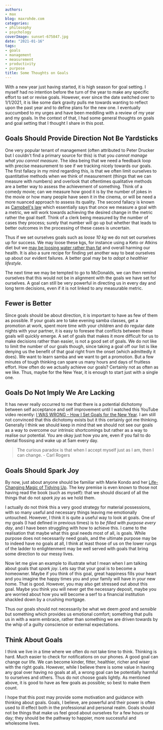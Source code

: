 ```yaml
---
authors:
- max
blog: maxrohde.com
categories:
- philosophy
- psychology
coverImage: sunset-675847.jpg
date: "2021-01-16"
tags:
- goals
- management
- measurement
- productivity
- purpose
title: Some Thoughts on Goals
---
```


With a new year just having started, it is high season for goal setting. I myself had no intention before the turn of the year to make any specific effort to set or revise goals. However, ever since the date switched over to 1/1/2021, it is like some dark gravity pulls me towards wanting to reflect upon the past year and to define plans for the new one. I eventually succumbed to my urges and have been meddling with a review of my year and my goals. In the context of that, I had some general thoughts on goals and goal setting that I thought I share in this post.

## Goals Should Provide Direction Not Be Yardsticks

One very popular tenant of management (often attributed to Peter Drucker but I couldn't find a primary source for this) is that you _cannot manage what you cannot measure_. The idea being that we need a feedback loop with precise measurement to see if we tracking nicely towards our goals. The first fallacy in my mind regarding this, is that we often limit ourselves to quantitative methods when we think of measurement (things that we can measure with numbers) and overlook that oftentimes qualitative methods are a better way to assess the achievement of something. Think of a comedy movie; can we measure how good it is by the number of jokes in the movie or how many people have seen it in the cinema, or will be need a more nuanced approach to assess its quality. The second fallacy is known as [Campbell's law](https://en.wikipedia.org/wiki/Campbell%27s_law) which essentially says that once we measure a goal with a metric, we will work towards achieving the desired change in the metric rather the goal itself. Think of a clerk being measured by the number of cases they process; surely that number will go up but whether that leads to better outcomes in the processing of these cases is uncertain.

Thus if we set ourselves goals such as _loose 10 kg_ we do not set ourselves up for success. We may loose these kgs, for instance using a Keto or Atkins diet but we [may be loosing water rather than fat](https://nutritionfacts.org/video/keto-diet-results-for-weight-loss/) and overall harming our health. It is also a sure recipe for finding yet another way to beat ourselves up about our evident failures. A better goal may be to _adopt a healthier lifestyle_.

The next time we may be tempted to go to McDonalds, we can then remind ourselves that this would not be in alignment with the goals we have set for ourselves. A goal can still be very powerful in directing us in every day and long term decisions, even if it is not linked to any measurable metric.

## Fewer is Better

Since goals should be about direction, it is important to have as few of them as possible. If your goals are to take evening samba classes, get a promotion at work, spent more time with your children and do regular date nights with your partner, it is easy to foresee that conflicts between these goals will quickly emerge. A set of goals that makes it more difficult for us to make decisions rather than easier, is not a good set of goals. We do not like to limit the number of our goals though, since taking a goal off our list is like denying us the benefit of that goal right from the onset (which admittedly it does). We want to learn samba and we want to get a promotion. But a few minutes of tough thinking can spare us many hours and days of fruitless effort. How often do we actually achieve our goals? Certainly not as often as we like. Thus, maybe for the New Year, it is enough to start just with a single one.

## Goals Do Not Imply We Are Lacking

It has never really occurred to me that there is a potential dichotomy between self acceptance and self improvement until I watched this YouTube video recently: [I WAS WRONG - How I Set Goals for the New Year](https://www.youtube.com/watch?v=0rkRC728rIU). I am still not convinced that this dichotomy exists but it this certainly got me thinking. Generally I think we should keep in mind that we should not see our goals as a way to overcome our intrinsic shortcomings but rather as a way to realise our potential. You are okay just how you are, even if you fail to do dental flossing and wake up at 5am every day.

> The curious paradox is that when I accept myself just as I am, then I can change. - Carl Rogers

## Goals Should Spark Joy

By now, just about anyone should be familiar with Marie Kondo and her [Life-Changing Magic of Tidying Up](https://www.goodreads.com/book/show/22318578-the-life-changing-magic-of-tidying-up). The key premise is even known to those not having read the book (such as myself): that we should discard of all the things that do not _spark joy_ as we hold them.

I actually do not think this a very good strategy for material possessions, with so many useful and necessary things leaving me emotionally untouched. However, I think it is quite a useful way to look at goals. One of my goals (I had defined in previous times) is to _be filled with purpose every day_, and I have been struggling with how to achieve this. I came to the realisation that maybe what this goal needs most of all, is goals. While purpose does not necessarily need goals, and the ultimate purpose may be to indeed have no goals at all, I think at least those of us on the lower rungs of the ladder to enlightenment may be well served with goals that bring some direction to our messy lives.

Now let me give an example to illustrate what I mean when I am talking about goals that _spark joy_. Lets say that your goal is to become a homeowner. Maybe if you think of this goal, great happiness fills your heart and you imagine the happy times you and your family will have in your new home. That is good. However, you may also get stressed out about this goal. Maybe you think you will never get the necessary deposit, maybe you are worried about how you will become a serf to a financial institution shackled down by a crushing mortgage.

Thus our goals should not necessarily be what we deem _good_ and _sensible_ but something which provides us emotional comfort; something that pulls us in with a warm embrace, rather than something we are driven towards by the whip of a guilty conscience or external expectations.

## Think About Goals

I think we live in a time where we often do not take time to think. Thinking is hard. Much easier to check for notifications on our phones. A good goal can change our life. We can become kinder, fitter, healthier, richer and wiser with the right goals. However, while I believe there is some value in having any goal over having no goals at all, a wrong goal can be potentially harmful to ourselves and others. Thus do not choose goals lightly. As mentioned above, it is good to have as few goals as possible; so best to make them count.

I hope that this post may provide some motivation and guidance with thinking about goals. Goals, I believe, are powerful and their power is often used to ill effect both in the professional and personal realm. Goals should not be things that make us feel good about ourselves for a few hours or day; they should be the pathway to happier, more successful and wholesome lives.
